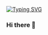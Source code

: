 [![Typing SVG](https://readme-typing-svg.demolab.com?font=Fira+Code&size=30&duration=5000&pause=1000&color=11F781&vCenter=true&repeat=false&width=435&lines=We+do+work+and+the+world+stays+handy)](https://git.io/typing-svg)

### Hi there 👋

<!--
**Hounds1/Hounds1** is a ✨ _special_ ✨ repository because its `README.md` (this file) appears on your GitHub profile.

Here are some ideas to get you started:

- 🔭 I’m currently working on ...
- 🌱 I’m currently learning ...
- 👯 I’m looking to collaborate on ...
- 🤔 I’m looking for help with ...
- 💬 Ask me about ...
- 📫 How to reach me: ...
- 😄 Pronouns: ...
- ⚡ Fun fact: ...
-->
